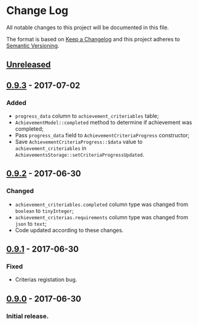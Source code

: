 # Change Log
All notable changes to this project will be documented in this file.

The format is based on [Keep a Changelog](http://keepachangelog.com/) 
and this project adheres to [Semantic Versioning](http://semver.org/).

## [Unreleased]

## [0.9.3] - 2017-07-02
### Added
- `progress_data` column to `achievement_criteriables` table;
- `AchievementModel::completed` method to determine if achievement was completed;
- Pass `progress_data` field to `AchievementCriteriaProgress` constructor;
- Save `AchievementCriteriaProgress::$data` value to `achievement_criteriables` in `AchievementsStorage::setCriteriaProgressUpdated`.

## [0.9.2] - 2017-06-30
### Changed
- `achievement_criteriables.completed` column type was changed from `boolean` to `tinyInteger`;
- `achievement_criterias.requirements` column type was changed from `json` to `text`;
- Code updated according to these changes.

## [0.9.1] - 2017-06-30
### Fixed
- Criterias registation bug.

## [0.9.0] - 2017-06-30
### Initial release.

[Unreleased]: https://github.com/tzurbaev/laravel-achievements/compare/0.9.3...HEAD
[0.9.3]: https://github.com/tzurbaev/laravel-achievements/compare/0.9.2...0.9.3
[0.9.2]: https://github.com/tzurbaev/laravel-achievements/compare/0.9.1...0.9.2
[0.9.1]: https://github.com/tzurbaev/laravel-achievements/compare/0.9.0...0.9.1
[0.9.0]: https://github.com/tzurbaev/laravel-achievements/releases/tag/0.9.0
